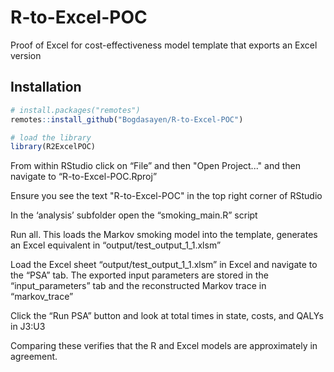 # R-to-Excel-POC
Proof of Excel for cost-effectiveness model template that exports an Excel version

## Installation

``` r
# install.packages("remotes")
remotes::install_github("Bogdasayen/R-to-Excel-POC")

# load the library
library(R2ExcelPOC)
```

From within RStudio click on “File” and then "Open Project..." and then navigate to “R-to-Excel-POC.Rproj”

Ensure you see the text "R-to-Excel-POC" in the top right corner of RStudio

In the ‘analysis’ subfolder open the “smoking_main.R” script

Run all. This loads the Markov smoking model into the template, generates an Excel equivalent in “output/test_output_1_1.xlsm”

Load the Excel sheet “output/test_output_1_1.xlsm” in Excel and navigate to the “PSA” tab. The exported input parameters are stored in the “input_parameters” tab and the reconstructed Markov trace in “markov_trace”

Click the “Run PSA” button and look at total times in state, costs, and QALYs in J3:U3

Comparing these verifies that the R and Excel models are approximately in agreement. 
